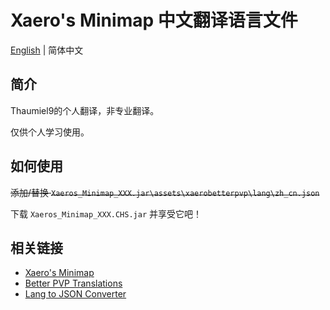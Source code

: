 # Xaero's Minimap 中文翻译语言文件

[English](./README.md) | 简体中文

## 简介

Thaumiel9的个人翻译，非专业翻译。

仅供个人学习使用。

## 如何使用

<del>添加/替换 `Xaeros_Minimap_XXX.jar\assets\xaerobetterpvp\lang\zh_cn.json`</del>

下载 `Xaeros_Minimap_XXX.CHS.jar` 并享受它吧！

## 相关链接

+ [Xaero's Minimap](https://www.curseforge.com/minecraft/mc-mods/xaeros-minimap)
+ [Better PVP Translations](https://github.com/thexaero/Better-PVP-Translations)
+ [Lang to JSON Converter](https://www.tterrag.com/lang2json)

